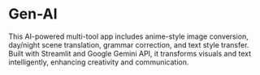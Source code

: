 # Gen-AI
This AI-powered multi-tool app includes anime-style image conversion, day/night scene translation, grammar correction, and text style transfer. Built with Streamlit and Google Gemini API, it transforms visuals and text intelligently, enhancing creativity and communication.
